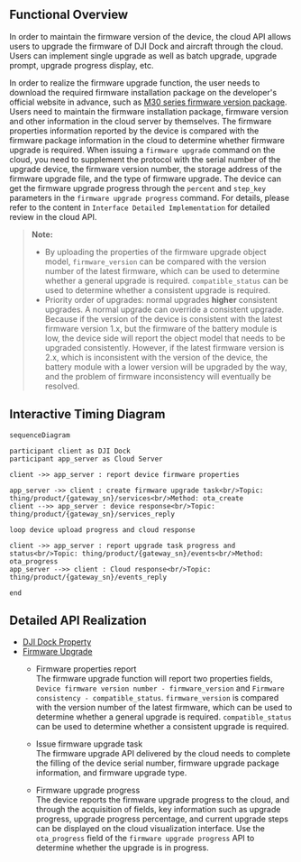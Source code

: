 
## Functional Overview

In order to maintain the firmware version of the device, the cloud API allows users to upgrade the firmware of DJI Dock and aircraft through the cloud. Users can implement single upgrade as well as batch upgrade, upgrade prompt, upgrade progress display, etc.

In order to realize the firmware upgrade function, the user needs to download the required firmware installation package on the developer's official website in advance, such as [M30 series firmware version package](https://www.dji.com/downloads/products/matrice-30). Users need to maintain the firmware installation package, firmware version and other information in the cloud server by themselves. The firmware properties information reported by the device is compared with the firmware package information in the cloud to determine whether firmware upgrade is required. When issuing a `firmware upgrade` command on the cloud, you need to supplement the protocol with the serial number of the upgrade device, the firmware version number, the storage address of the firmware upgrade file, and the type of firmware upgrade. The device can get the firmware upgrade progress through the `percent` and `step_key` parameters in the `firmware upgrade progress` command. For details, please refer to the content in `Interface Detailed Implementation` for detailed review in the cloud API.

> **Note:**
> * By uploading the properties of the firmware upgrade object model, `firmware_version` can be compared with the version number of the latest firmware, which can be used to determine whether a general upgrade is required. `compatible_status` can be used to determine whether a consistent upgrade is required.
> * Priority order of upgrades: normal upgrades **higher** consistent upgrades. A normal upgrade can override a consistent upgrade. Because if the version of the device is consistent with the latest firmware version 1.x, but the firmware of the battery module is low, the device side will report the object model that needs to be upgraded consistently. However, if the latest firmware version is 2.x, which is inconsistent with the version of the device, the battery module with a lower version will be upgraded by the way, and the problem of firmware inconsistency will eventually be resolved.


## Interactive Timing Diagram

````mermaid
sequenceDiagram

participant client as DJI Dock
participant app_server as Cloud Server

client ->> app_server : report device firmware properties

app_server ->> client : create firmware upgrade task<br/>Topic: thing/product/{gateway_sn}/services<br/>Method: ota_create
client -->> app_server : device response<br/>Topic: thing/product/{gateway_sn}/services_reply

loop device upload progress and cloud response

client ->> app_server : report upgrade task progress and status<br/>Topic: thing/product/{gateway_sn}/events<br/>Method: ota_progress
app_server -->> client : Cloud response<br/>Topic: thing/product/{gateway_sn}/events_reply

end
````


## Detailed API Realization

* [DJI Dock Property](https://developer.dji.com/doc/cloud-api-tutorial/en/api-reference/dock-to-cloud/mqtt/dock/properties.html)
* [Firmware Upgrade](https://developer.dji.com/doc/cloud-api-tutorial/en/api-reference/dock-to-cloud/mqtt/dock/firmware.html)
  * Firmware properties report<br/>
    The firmware upgrade function will report two properties fields, `Device firmware version number - firmware_version` and `Firmware consistency - compatible_status`. `firmware_version` is compared with the version number of the latest firmware, which can be used to determine whether a general upgrade is required. `compatible_status` can be used to determine whether a consistent upgrade is required.

  * Issue firmware upgrade task<br/>
    The firmware upgrade API delivered by the cloud needs to complete the filling of the device serial number, firmware upgrade package information, and firmware upgrade type. 

  * Firmware upgrade progress<br/>
    The device reports the firmware upgrade progress to the cloud, and through the acquisition of fields, key information such as upgrade progress, upgrade progress percentage, and current upgrade steps can be displayed on the cloud visualization interface. Use the `ota_progress` field of the `firmware upgrade progress` API to determine whether the upgrade is in progress.



